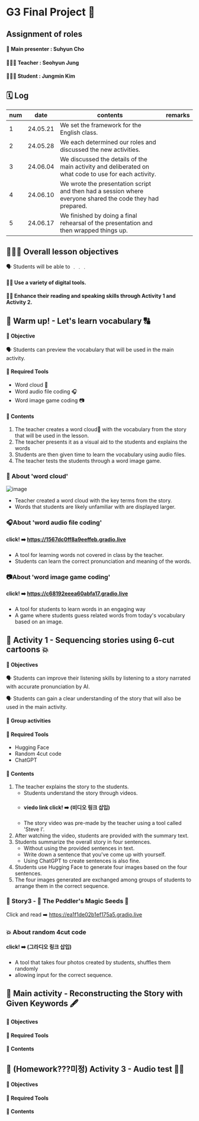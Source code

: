 # G3 Final Project 🐳

## Assignment of roles
 #### 🎤 Main presenter : Suhyun Cho
 #### 👩🏻‍🏫 Teacher : Seohyun Jung
 #### 👨🏻‍🎓 Student : Jungmin Kim


## 🗓️ Log 
|num|date|contents|remarks|
 |--|--|--|--|
 |1 |24.05.21|We set the framework for the English class.||
 |2 |24.05.28|We each determined our roles and discussed the new activities.||
 |3 |24.06.04|We discussed the details of the main activity and deliberated on what code to use for each activity.|
 |4 |24.06.10|We wrote the presentation script and then had a session where everyone shared the code they had prepared.|
 |5 |24.06.17|We finished by doing a final rehearsal of the presentation and then wrapped things up.|

## 🧑🏻‍🏫 Overall lesson objectives 

🗣️ Students will be able to ﹒﹒﹒

 #### ☝🏻 Use a variety of digital tools.
 #### ✌🏻 Enhance their reading and speaking skills through Activity 1 and Activity 2.


## 🌈 Warm up! - Let's learn vocabulary 🔠

#### 📍 Objective
  🗣️ Students can preview the vocabulary that will be used in the main activity.

#### 📍 Required Tools 
  * Word cloud 💭
  * Word audio file coding 🎧
  * Word image game coding 📷

#### 📍 Contents 
 1. The teacher creates a word cloud💭 with the vocabulary from the story that will be used in the lesson.
 2. The teacher presents it as a visual aid to the students and explains the words
 3. Students are then given time to learn the vocabulary using audio files.
 4. The teacher tests the students through a word image game.


 ### 💭 About 'word cloud'  
 ![image](https://github.com/jjjmmm0410/G3-finalproject/assets/130952709/9f7b9e74-c8d3-494e-b075-0abbc308f643)

 - Teacher created a word cloud with the key terms from the story.
 - Words that students are likely unfamiliar with are displayed larger.

 ### 🎧About 'word audio file coding' 
 #### click! ➡️ https://1567dc0ff8a9eeffeb.gradio.live

 - A tool for learning words not covered in class by the teacher.
 - Students can learn the correct pronunciation and meaning of the words.
 
 ### 📷About 'word image game coding'
 #### click! ➡️ https://c68192eeea60abfa17.gradio.live

- A tool for students to learn words in an engaging way
- A game where students guess related words from today's vocabulary based on an image.

## 🌈 Activity 1 - Sequencing stories using 6-cut cartoons 💥 

#### 📍 Objectives 
  🗣️ Students can improve their listening skills by listening to a story narrated with accurate pronunciation by AI.
  
  🗣️ Students can gain a clear understanding of the story that will also be used in the main activity.


#### 📍 Group activities 

 
#### 📍 Required Tools 
  * Hugging Face
  * Random 4cut code
  * ChatGPT


#### 📍 Contents 
1. The teacher explains the story to the students.
   * Students understand the story through videos.
   *  ####  viedo link click! ➡️ (비디오 링크 삽입)
   * The story video was pre-made by the teacher using a tool called 'Steve I'.
2. After watching the video, students are provided with the summary text.
3. Students summarize the overall story in four sentences.
   * Without using the provided sentences in text.
   * Write down a sentence that you've come up with yourself. 
   * Using ChatGPT to create sentences is also fine.
4. Students use Hugging Face to generate four images based on the four sentences.
5. The four images generated are exchanged among groups of students to arrange them in the correct sequence.

### 🌈 Story3 - 🌱 The Peddler's Magic Seeds 🌱

Click and read ➡️ https://ea1f1de02b1ef175a5.gradio.live

### 💥 About random 4cut code 
 #### click! ➡️ (그라디오 링크 삽입)

- A tool that takes four photos created by students, shuffles them randomly
- allowing input for the correct sequence.


## 🌈 Main activity - Reconstructing the Story with Given Keywords 🖋️

#### 📍 Objectives 
#### 📍 Required Tools 
#### 📍 Contents 


## 🌈 (Homework???미정) Activity 3 - Audio test 👂🏻

#### 📍 Objectives 
#### 📍 Required Tools 
#### 📍 Contents 


